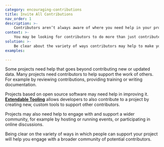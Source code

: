 ```yaml
---
category: encouraging-contributions
title: Invite All Contributions
nav_order: 1
description: >-
    Contributors aren’t always aware of where you need help in your project. 
context: >-
    You may be looking for contributors to do more than just contribute, edit and review data. 
solution: >-
    Be clear about the variety of ways contributors may help to make your project a success.
examples:
    
---
```


Some projects need help that goes beyond contributing new or updated data. Many projects need contributors to help support the work of others. For example by reviewing contributions, providing training or writing documentation.

Projects based on open source software may need help in improving it. **[Extendable Tooling](/patterns/workflow/extendable-tooling)** allows developers to also contribute to a project by creating new, custom tools to support other contributors.

Projects may also need help to engage with and support a wider community, for example by hosting or running events, or participating in online discussions.

Being clear on the variety of ways in which people can support your project will help you engage with a broader community of potential contributors.